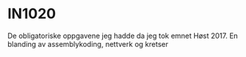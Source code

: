 # IN1020
De obligatoriske oppgavene jeg hadde da jeg tok emnet Høst 2017. 
En blanding av assemblykoding, nettverk og kretser
